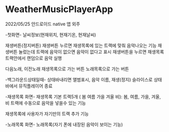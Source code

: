 # WeatherMusicPlayerApp

2022/05/25 안드로이드 native 앱 외주

-첫화면-
날씨정보(현재위치, 현재기온, 현재날씨)

재생버튼(정지버튼)
재생버튼 누르면 재생목록에 있는 트랙에 맞춰 음악나오는 기능 
재생버튼 눌렀는데 트랙에 음악이 없으면 음악이 없다고 표시
재생버튼을 누르면 재생목록 트랙안에서 랜덤으로 음악 실행

다음노래, 이전노래
재생목록으로 가는 버튼
노래목록으로 가는 버튼

-백그라운드상태일때-
상태바내리면 앨범표시, 음악 이름, 재생(정지)
슬라이스로 상태바에서 뮤직플레이어 종료 

-재생목록 화면-
재생목록 기본 트랙5개 ( 봄 여름 가을 겨울 비): 봄, 여름, 가을, 겨울, 비 트랙에 수동으로 음악을 넣을수 있는 기능

재생목록에 사용자가 자기만의 트랙 추가 기능

-노래목록 화면-
노래목록(자기 폰에 내장된 음악이 보이는 기능)
